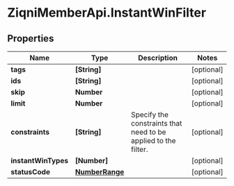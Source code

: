 # ZiqniMemberApi.InstantWinFilter

## Properties

Name | Type | Description | Notes
------------ | ------------- | ------------- | -------------
**tags** | **[String]** |  | [optional] 
**ids** | **[String]** |  | [optional] 
**skip** | **Number** |  | [optional] 
**limit** | **Number** |  | [optional] 
**constraints** | **[String]** | Specify the constraints that need to be applied to the filter. | [optional] 
**instantWinTypes** | **[Number]** |  | [optional] 
**statusCode** | [**NumberRange**](NumberRange.md) |  | [optional] 


